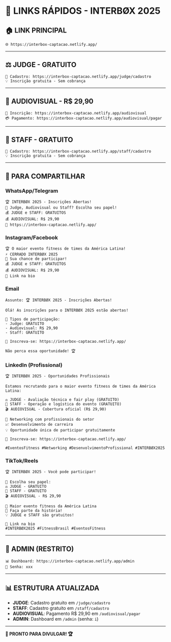 # 🔗 LINKS RÁPIDOS - INTERBØX 2025

## 🏠 **LINK PRINCIPAL**
```
🌐 https://interbox-captacao.netlify.app/
```

---

## ⚖️ **JUDGE - GRATUITO**
```
📝 Cadastro: https://interbox-captacao.netlify.app/judge/cadastro
💡 Inscrição gratuita - Sem cobrança
```

---

## 📸 **AUDIOVISUAL - R$ 29,90**
```
📝 Inscrição: https://interbox-captacao.netlify.app/audiovisual
💳 Pagamento: https://interbox-captacao.netlify.app/audiovisual/pagar
```

---

## 👥 **STAFF - GRATUITO**
```
📝 Cadastro: https://interbox-captacao.netlify.app/staff/cadastro
💡 Inscrição gratuita - Sem cobrança
```

---

## 📱 **PARA COMPARTILHAR**

### **WhatsApp/Telegram**
```
🏆 INTERBØX 2025 - Inscrições Abertas!
🎯 Judge, Audiovisual ou Staff? Escolha seu papel!
💰 JUDGE e STAFF: GRATUITOS
💰 AUDIOVISUAL: R$ 29,90
🔗 https://interbox-captacao.netlify.app/
```

### **Instagram/Facebook**
```
🏆 O maior evento fitness de times da América Latina!
⚡ CERRADO INTERBØX 2025
🎯 Sua chance de participar!
💰 JUDGE e STAFF: GRATUITOS
💰 AUDIOVISUAL: R$ 29,90
🔗 Link na bio
```

### **Email**
```
Assunto: 🏆 INTERBØX 2025 - Inscrições Abertas!

Olá! As inscrições para o INTERBØX 2025 estão abertas!

🎯 Tipos de participação:
- Judge: GRATUITO
- Audiovisual: R$ 29,90  
- Staff: GRATUITO

🔗 Inscreva-se: https://interbox-captacao.netlify.app/

Não perca essa oportunidade! 🏆
```

### **LinkedIn (Profissional)**
```
🏆 INTERBØX 2025 - Oportunidades Profissionais

Estamos recrutando para o maior evento fitness de times da América Latina:

⚖️ JUDGE - Avaliação técnica e fair play (GRATUITO)
👥 STAFF - Operação e logística do evento (GRATUITO)
🎬 AUDIOVISUAL - Cobertura oficial (R$ 29,90)

🌟 Networking com profissionais do setor
📈 Desenvolvimento de carreira
💡 Oportunidade única de participar gratuitamente

🔗 Inscreva-se: https://interbox-captacao.netlify.app/

#EventosFitness #Networking #DesenvolvimentoProfissional #INTERBØX2025
```

### **TikTok/Reels**
```
🏆 INTERBØX 2025 - Você pode participar!

🎯 Escolha seu papel:
⚖️ JUDGE - GRATUITO
👥 STAFF - GRATUITO
🎬 AUDIOVISUAL - R$ 29,90

💪 Maior evento fitness da América Latina
🌟 Faça parte da história!
💡 JUDGE e STAFF são gratuitos!

🔗 Link na bio
#INTERBØX2025 #FitnessBrasil #EventosFitness
```

---

## 🔐 **ADMIN (RESTRITO)**
```
📊 Dashboard: https://interbox-captacao.netlify.app/admin
🔑 Senha: xxx
```

---

## 📊 **ESTRUTURA ATUALIZADA**
- **JUDGE**: Cadastro gratuito em `/judge/cadastro`
- **STAFF**: Cadastro gratuito em `/staff/cadastro`  
- **AUDIOVISUAL**: Pagamento R$ 29,90 em `/audiovisual/pagar`
- **ADMIN**: Dashboard em `/admin` (senha: `i`)

---

**🚀 PRONTO PARA DIVULGAR! 🏆**
